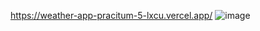 
https://weather-app-pracitum-5-lxcu.vercel.app/
![image](https://user-images.githubusercontent.com/91896701/230942552-2f1fa91e-9058-4dff-9fe5-62bc0e90501f.png)

